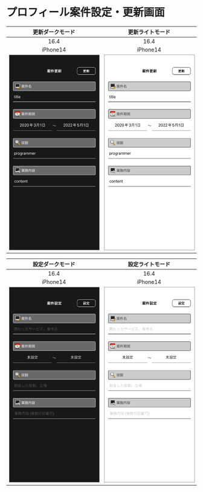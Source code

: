# プロフィール案件設定・更新画面

|更新ダークモード|更新ライトモード|
|:---:|:---:|
|16.4|16.4|
|iPhone14|iPhone14|
|<img src='../ReferenceImages_64/プロフィール案件設定・更新画面/testProjectUpdateViewController_更新_ダークモード_iPhone_16_4_390x844@3x.png' width='250' style='border: 1px solid #999' />|<img src='../ReferenceImages_64/プロフィール案件設定・更新画面/testProjectUpdateViewController_更新_ライトモード_iPhone_16_4_390x844@3x.png' width='250' style='border: 1px solid #999' />|

|設定ダークモード|設定ライトモード|
|:---:|:---:|
|16.4|16.4|
|iPhone14|iPhone14|
|<img src='../ReferenceImages_64/プロフィール案件設定・更新画面/testProjectUpdateViewController_設定_ダークモード_iPhone_16_4_390x844@3x.png' width='250' style='border: 1px solid #999' />|<img src='../ReferenceImages_64/プロフィール案件設定・更新画面/testProjectUpdateViewController_設定_ライトモード_iPhone_16_4_390x844@3x.png' width='250' style='border: 1px solid #999' />|


